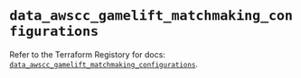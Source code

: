# `data_awscc_gamelift_matchmaking_configurations`

Refer to the Terraform Registory for docs: [`data_awscc_gamelift_matchmaking_configurations`](https://registry.terraform.io/providers/hashicorp/awscc/0.70.0/docs/data-sources/gamelift_matchmaking_configurations).
